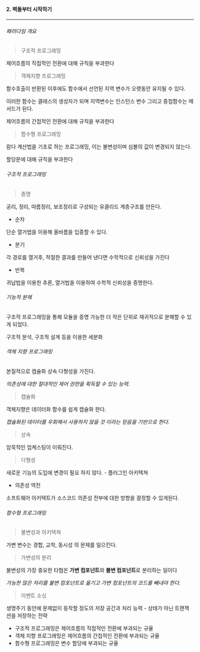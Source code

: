 #### 2. 벽돌부터 시작하기

---

###### 패러다임 개요



> 구조적 프로그래밍

제어흐름의 직접적인 전환에 대해 규칙을 부과한다



> 객체지향 프로그래밍

함수호출이 반환된 이후에도 함수에서 선언된 지역 변수가 오랫동안 유지될 수 있다.

이러한 함수는 클래스의 생성자가 되며 지역변수는 인스턴스 변수 그리고 중첩함수는 메서드가 된다.

  제어흐름의 간접적인 전환에 대해 규칙을 부과한다



> 함수형 프로그래밍

람다 계산법을 기초로 하는 프로그래밍, 이는 불변성이며 심볼의 값이 변경되지 않는다.

  할당문에 대해 규칙을 부과한다



###### 구조적 프로그래밍 

> 증명

공리, 정리, 따름정리, 보조정리로 구성되는 유클리드 계층구조를 만든다.

- 순차

단순 열거법을 이용해 올바름을 입증할 수 있다.

- 분기

각 경로를 열거후, 적절한 결과를 만들어 낸다면 수학적으로 신뢰성을 가진다

- 반복

귀납법을 이용한 추론, 열거법을 이용하여 수학적 신뢰성을 증명한다.



###### 기능적 분해

구조적 프로그래밍을 통해 모듈을 증명 가능한 더 작은 단위로 재귀적으로 분해할 수 있게 되었다.

구조적 분석, 구조적 설계 등을 이용한 세분화



###### 객체 지향 프로그래밍

본질적으로 캡슐화 상속 다형성을 가진다.

*의존성에 대한 절대적인 제어 권한을 획득할 수 있는 능력.*



> 캡슐화

객체지향은 데이터화 함수를 쉽게 캡슐화 한다.

*캡슐화된 데이터를 우회해서 사용하지 않을 것 이라는 믿음을 기반으로 한다.*



>상속

암묵적인 업케스팅이 이뤄진다.



> 다형성

새로운 기능의 도입에 변경이 필요 하지 않다. - 플러그인 아키텍쳐

- 의존성 역전

소프트웨어 아키텍트가 소스코드 의존성 전부에 대한 방향을 결정할 수 있게된다.



###### 함수형 프로그래밍

> 불변성과 아키텍쳐

가변 변수는 경합, 교착, 동시성 의 문제를 일으킨다.



> 가변성의 분리

불변성의 가장 중요한 타협은 **가변 컴포넌트**와 **불변 컴포넌트**로 분리하는 일이다

*가능한 많은 처리를 불변 컴포넌트로 옮기고 가변 컴포넌트의 코드를 빼내야 한다.*



> 이벤트 소싱

생명주기 동안에 문제없이 동작할 정도의 저장 공간과 처리 능력 - 상태가 아닌 트랜잭션을 저장하는 전략



- 구조적 프로그래밍은 제어흐름의 직접적인 전환에 부과되는 규율
- 객체 지향 프로그래밍은 제어흐름의 간접적인 전환에 부과되는 규율
- 함수형 프로그래밍은 변수 할당에 부과되는 규율

